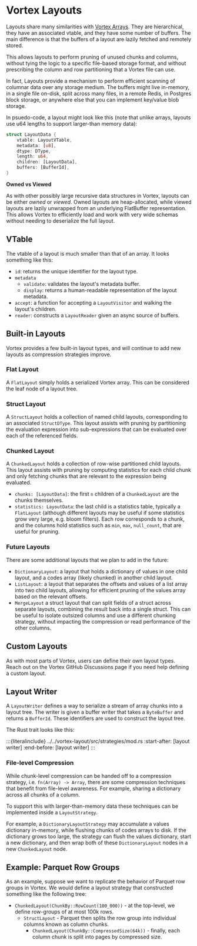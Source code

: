 # Vortex Layouts

Layouts share many similarities with [Vortex Arrays](/concepts/arrays). They are hierarchical, they have an associated
vtable, and they have some number of buffers. The main difference is that the buffers of a layout are lazily fetched
and remotely stored.

This allows layouts to perform pruning of unused chunks and columns, without tying the logic to a specific file-based
storage format, and without prescribing the column and row partitioning that a Vortex file can use.

In fact, Layouts provide a mechanism to perform efficient scanning of columnar data over any storage medium.
The buffers might live in-memory, in a single file on-disk, split across many files, in a remote Redis, in Postgres
block storage, or anywhere else that you can implement key/value blob storage.

In psuedo-code, a layout might look like this (note that unlike arrays, layouts use u64 lengths to support larger-than
memory data):

```rust
struct LayoutData {
    vtable: LayoutVTable,
    metadata: [u8],
    dtype: DType,
    length: u64,
    children: [LayoutData],
    buffers: [BufferId],
}
```

**Owned vs Viewed**

As with other possibly large recursive data structures in Vortex, layouts can be either _owned_ or _viewed_.
Owned layouts are heap-allocated, while viewed layouts are lazily unwrapped from an underlying FlatBuffer
representation. This allows Vortex to efficiently load and work with very wide schemas without needing to deserialize
the full layout.

## VTable

The vtable of a layout is much smaller than that of an array. It looks something like this:

* `id`: returns the unique identifier for the layout type.
* `metadata`
    * `validate`: validates the layout's metadata buffer.
    * `display`: returns a human-readable representation of the layout metadata.
* `accept`: a function for accepting a `LayoutVisitor` and walking the layout's children.
* `reader`: constructs a `LayoutReader` given an async source of buffers.

## Built-in Layouts

Vortex provides a few built-in layout types, and will continue to add new layouts as compression strategies improve.

### Flat Layout

A `FlatLayout` simply holds a serialized Vortex array. This can be considered the leaf node of a layout tree.

### Struct Layout

A `StructLayout` holds a collection of named child layouts, corresponding to an associated `StructDType`. This layout
assists with pruning by partitioning the evaluation expression into sub-expressions that can be evaluated over each
of the referenced fields.

### Chunked Layout

A `ChunkedLayout` holds a collection of row-wise partitioned child layouts. This layout assists with pruning by
computing statistics for each child chunk and only fetching chunks that are relevant to the expression being
evaluated.

* `chunks: [LayoutData]`: the first `n` children of a `ChunkedLayout` are the chunks themselves.
* `statistics: LayoutData`: the last child is a statistics table, typically a `FlatLayout` (although different
  layouts may be useful if some statistics grow very large, e.g. bloom filters). Each row corresponds to a chunk, and
  the columns hold statistics such as `min`, `max`, `null_count`, that are useful for pruning.

### Future Layouts

There are some additional layouts that we plan to add in the future:

* `DictionaryLayout`: a layout that holds a dictionary of values in one child layout, and a codes array
  (likely chunked) in another child layout.
* `ListLayout`: a layout that separates the offsets and values of a list array into two child layouts, allowing
  for efficient pruning of the values array based on the relevant offsets.
* `MergeLayout` a struct layout that can split fields of a struct across separate layouts, combining the result back
  into a single struct. This can be useful to isolate outsized columns and use a different chunking strategy, without
  impacting the compression or read performance of the other columns.

## Custom Layouts

As with most parts of Vortex, users can define their own layout types. Reach out on the Vortex GitHub Discussions
page if you need help defining a custom layout.

## Layout Writer

A `LayoutWriter` defines a way to serialize a stream of array chunks into a layout tree. The writer is given a
buffer writer that takes a `ByteBuffer` and returns a `BufferId`. These identifiers are used to construct the layout
tree.

The Rust trait looks like this:

:::{literalinclude} ../../vortex-layout/src/strategies/mod.rs
:start-after: [layout writer]
:end-before: [layout writer]
:::

### File-level Compression

While chunk-level compression can be handed off to a compression strategy, i.e. `fn(Array) -> Array`, there
are some compression techniques that benefit from file-level awareness. For example, sharing a dictionary across
all chunks of a column.

To support this with larger-than-memory data these techniques can be implemented inside a `LayoutStrategy`.

For example, a `DictionaryLayoutStrategy` may accumulate a values dictionary in-memory, while flushing chunks of
codes arrays to disk.
If the dictionary grows too large, the strategy can flush the values dictionary, start a new dictionary, and then
wrap both of these `DictionaryLayout` nodes in a new `ChunkedLayout` node.

## Example: Parquet Row Groups

As an example, suppose we want to replicate the behavior of Parquet row groups in Vortex. We would define a layout
strategy that constructed something like the following tree:

* `ChunkedLayout(ChunkBy::RowCount(100_000))` - at the top-level, we define row-groups of at most 100k rows.
    * `StructLayout` - Parquet then splits the row group into individual columns known as column chunks.
        * `ChunkedLayout(ChunkBy::CompressedSize(64k))` - finally, each column chunk is split into pages by compressed
          size.
